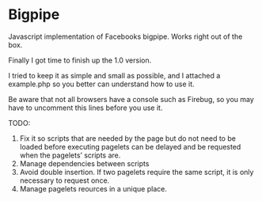 Bigpipe
=======

Javascript implementation of Facebooks bigpipe. Works right out of the box. 

Finally I got time to finish up the 1.0 version.

I tried to keep it as simple and small as possible, and I attached a example.php so you better
can understand how to use it.

Be aware that not all browsers have a console such as Firebug, so you may have to uncomment this lines
before you use it.


TODO:

1. Fix it so scripts that are needed by the page but do not need to be loaded before executing pagelets can be delayed and be requested when the pagelets’ scripts are.
2. Manage dependencies between scripts
3.  Avoid double insertion. If two pagelets require the same script, it is only necessary to request once.
4. Manage pagelets reources in a unique place. 

 

		

